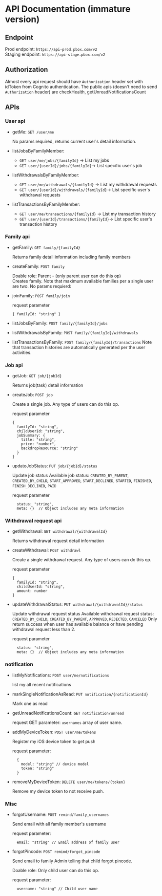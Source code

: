 # API Documentation (immature version)

## Endpoint

Prod endpoint: `https://api-prod.pbox.com/v2` <br/>
Staging endpoint: `https://api-stage.pbox.com/v2`

## Authorization

Almost every api request should have `Authorization` header set with idToken from Cognito authentication.
The public apis (doesn't need to send `Authorization` header) are checkHealth, getUnreadNotificationsCount

## APIs

### User api

- getMe: `GET /user/me`

  No params required, returns current user's detail information.

- listJobsByFamilyMember:

  - `GET user/me/jobs/{familyId}` -> List my jobs
  - `GET user/{userId}/jobs/{familyId}`-> List specific user's job

- listWithdrawalsByFamilyMember:

  - `GET user/me/withdrawals/{familyId}` -> List my withdrawal requests
  - `GET user/{userId}/withdrawals/{familyId}`-> List specific user's withdrawal requests

- listTransactionsByFamilyMember:
  - `GET user/me/transactions/{familyId}` -> List my transaction history
  - `GET user/{userId}/transactions/{familyId}`-> List specific user's transaction history

### Family api

- getFamily: `GET family/{familyId}`

  Returns family detail information including family members

- createFamily: `POST family`

  Doable role: Parent - (only parent user can do this op)<br/>
  Creates family. Note that maximum available families per a single user are two.
  No params requierd:

- joinFamily: `POST family/join`

  request parameter

  ```
  { familyId: "string" }
  ```

- listJobsByFamily: `POST family/{familyId}/jobs`

- listWithdrawalsByFamily: `POST family/{familyId}/withdrawals`

- listTransactionsByFamily: `POST family/{familyId}/transactions`
  Note that transaction histories are automatically generated per the user activities.

### Job api

- getJob: `GET job/{jobId}`

  Returns job(task) detail information

- createJob: `POST job`

  Create a single job. Any type of users can do this op.

  request parameter

  ```
  {
    familyId: "string",
    childUserId: "string",
    jobSummary: {
      title: "string",
      price: "number",
      backdropResource: "string"
    }
  }
  ```

- updateJobStatus: `PUT job/{jobId}/status`

  Update job status
  Available job status: `CREATED_BY_PARENT`, `CREATED_BY_CHILD`, `START_APPROVED`, `START_DECLINED`, `STARTED`, `FINISHED`, `FINISH_DECLINED`, `PAID`

  request parameter

  ```
    status: "string",
    meta: {}  // Object includes any meta information
  ```

### Withdrawal request api

- getWithdrawal: `GET withdrawal/{withdrawalId}`

  Returns withdrawal request detail information

- createWithdrawal: `POST withdrawl`

  Create a single withdrawal request. Any type of users can do this op.

  request parameter

  ```
  {
    familyId: "string",
    childUserId: "string",
    amount: number
  }
  ```

- updateWithdrawalStatus: `PUT withdrawal/{withdrawalId}/status`

  Update withdrawal request status
  Available withdrawal request status: `CREATED_BY_CHILD`, `CREATED_BY_PARENT`, `APPROVED`, `REJECTED`, `CANCELED`
  Only return success when user has available balance or have pending withdrawal request less than 2.

  request parameter

  ```
    status: "string",
    meta: {}  // Object includes any meta information
  ```

### notification

- listMyNotifications: `POST user/me/notifications`

  list my all recent notifications

- markSingleNotificationAsRead: `PUT notification/{notificationId}`

  Mark one as read

- getUnreadNotificationsCount: `GET notification/unread`

  request GET parameter: `usernames` array of user name.

- addMyDeviceToken: `POST user/me/tokens`

  Register my iOS device token to get push

  request parameter:

  ```
    {
      model: "string" // device model
      token: "string"
    }
  ```

- removeMyDeviceToken: `DELETE user/me/tokens/{token}`

  Remove my device token to not receive push.

### Misc

- forgotUsername: `POST remind/family_usernames`

  Send email with all family member's username

  request parameter:

  ```
    email: "string" // Email address of family user
  ```

- forgotPincode: `POST remind/forgot_pincode`

  Send email to family Admin telling that child forgot pincode.

  Doable role: Only child user can do this op.

  request parameter:

  ```
    username: "string" // Child user name
  ```
